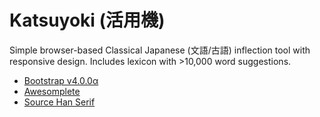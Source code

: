 # Katsuyoki (活用機)
Simple browser-based Classical Japanese (文語/古語) inflection tool with responsive design. Includes lexicon with >10,000 word suggestions.

* [Bootstrap v4.0.0α](https://v4-alpha.getbootstrap.com/)
* [Awesomplete](http://leaverou.github.io/awesomplete/)
* [Source Han Serif](https://source.typekit.com/source-han-serif/)

